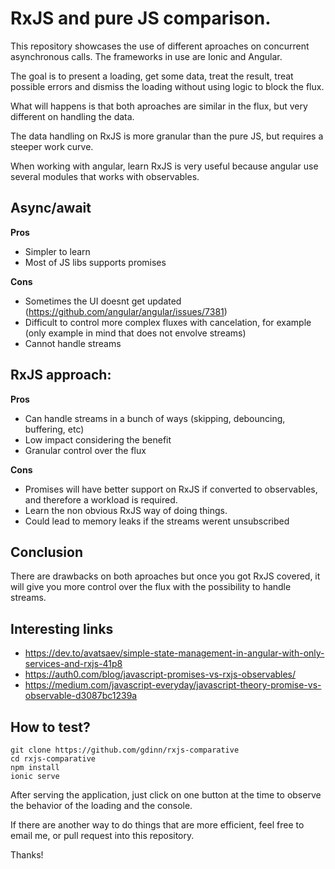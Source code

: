 # RxJS and pure JS comparison.

This repository showcases the use of different aproaches on concurrent asynchronous calls. The frameworks in use are Ionic and Angular.

The goal is to present a loading, get some data, treat the result, treat possible errors and dismiss the loading without using logic to block the flux.

What will happens is that both aproaches are similar in the flux, but very different on handling the data.

The data handling on RxJS is more granular than the pure JS, but requires a steeper work curve.

When working with angular, learn RxJS is very useful because angular use several modules that works with observables.

## Async/await

**Pros**

* Simpler to learn
* Most of JS libs supports promises

**Cons**

- Sometimes the UI doesnt get updated (https://github.com/angular/angular/issues/7381)
- Difficult to control more complex fluxes with cancelation, for example (only example in mind that does not envolve streams)
- Cannot handle streams

## RxJS approach:

**Pros**

* Can handle streams in a bunch of ways (skipping, debouncing, buffering, etc)
* Low impact considering the benefit
* Granular control over the flux

**Cons**

* Promises will have better support on RxJS if converted to observables, and therefore a workload is required.
* Learn the non obvious RxJS way of doing things.
* Could lead to memory leaks if the streams werent unsubscribed

## Conclusion

There are drawbacks on both aproaches but once you got RxJS covered, it will give you more control over the flux with the possibility to handle streams.

## Interesting links

* https://dev.to/avatsaev/simple-state-management-in-angular-with-only-services-and-rxjs-41p8
* https://auth0.com/blog/javascript-promises-vs-rxjs-observables/
* https://medium.com/javascript-everyday/javascript-theory-promise-vs-observable-d3087bc1239a

## How to test?

```
git clone https://github.com/gdinn/rxjs-comparative
cd rxjs-comparative
npm install
ionic serve
```

After serving the application, just click on one button at the time to observe the behavior of the loading and the console.

If there are another way to do things that are more efficient, feel free to email me, or pull request into this repository.

Thanks!

